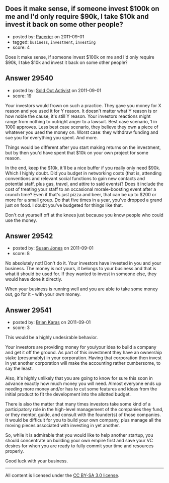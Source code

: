 ## Does it make sense, if someone invest $100k on me and I'd only require $90k, I take $10k and invest it back on some other people?

- posted by: [Pacerier](https://stackexchange.com/users/-1/10334-pacerier) on 2011-09-01
- tagged: `business`, `investment`, `investing`
- score: 4


Does it make sense, if someone invest $100k on me and I'd only require $90k, I take $10k and invest it back on some other people?


## Answer 29540

- posted by: [Sold Out Activist](https://stackexchange.com/users/-1/13031-sold-out-activist) on 2011-09-01
- score: 19

Your investors would frown on such a practice. They gave you money for X reason and you used it for Y reason. It doesn't matter what Y reason is or how noble the cause, it's still Y reason. Your investors reactions might range from nothing to outright anger to a lawsuit. Best case scenario, 1 in 1000 approves. Less best case scenario, they believe they own a piece of whatever you used the money on. Worst case: they withdraw funding and sue you for everything you spent. And more.

Things would be different after you start making returns on the investment, but by then you'd have spent that $10k on your own project for some reason. 

In the end, keep the $10k, it'll be a nice buffer if you really only need $90k. Which I highly doubt. Did you budget in networking costs (that is, attending conventions and relevant social functions to gain new contacts and potential staff, plus gas, travel, and attire to said events)? Does it include the cost of treating your staff to an occasional morale-boosting event after a crunch time? Even if that's just pizza and beer, that can be up to $200 or more for a small group. Do that five times in a year, you've dropped a grand just on food. I doubt you've budgeted for things like that.

Don't cut yourself off at the knees just because you know people who could use the money.


## Answer 29542

- posted by: [Susan Jones](https://stackexchange.com/users/-1/2737-susan-jones) on 2011-09-01
- score: 8

No absolutely not! Don't do it. Your investors have invested in you and your business. The money is not yours, it belongs to your business and that is what it should be used for. If they wanted to invest in someone else, they would have done it directly.

When your business is running well and you are able to take some money out, go for it - with your *own* money.


## Answer 29541

- posted by: [Brian Karas](https://stackexchange.com/users/-1/8465-brian-karas) on 2011-09-01
- score: 3

This would be a highly undesirable behavior.

Your investors are providing money for you/your idea to build a company and get it off the ground.  As part of this investment they have an ownership stake (presumably) in your corporation.  Having that corporation then invest in yet another corporation will make the accounting rather cumbersome, to say the least.

Also, it's highly unlikely that you are going to know for sure this soon in advance exactly how much money you will need.  Almost everyone ends up needing more money and/or has to cut some features and ideas from the initial product to fit the development into the allotted budget.

There is also the matter that many times investors take some kind of a participatory role in the high-level management of the companies they fund, or they mentor, guide, and consult with the founder(s) of those companies.  It would be difficult for you to build your own company, plus manage all the moving pieces associated with investing in yet another.

So, while it is admirable that you would like to help another startup, you should concentrate on building your own empire first and save your VC desires for when you are ready to fully commit your time and resources properly.

Good luck with your business.




---

All content is licensed under the [CC BY-SA 3.0 license](https://creativecommons.org/licenses/by-sa/3.0/).
